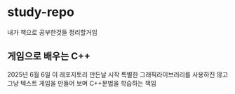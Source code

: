 # study-repo
내가 책으로 공부한것들 정리할거임

## 게임으로 배우는 C++
2025년 6월 6일 이 레포지토리 만든날 시작
특별한 그래픽라이브러리를 사용하진 않고 그냥 텍스트 게임을 만들어 보며
C++문법을 학습하는 책임
